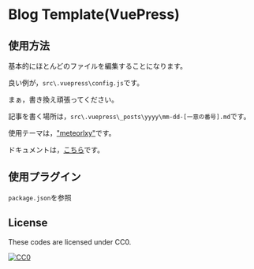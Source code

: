 # Blog Template(VuePress)

## 使用方法

基本的にほとんどのファイルを編集することになります。

良い例が，`src\.vuepress\config.js`です。

まぁ，書き換え頑張ってください。

記事を書く場所は，`src\.vuepress\_posts\yyyy\mm-dd-[一意の番号].md`です。

使用テーマは，["meteorlxy"](https://github.com/meteorlxy/vuepress-theme-meteorlxy)です。

ドキュメントは，[こちら](https://vuepress-theme-meteorlxy.meteorlxy.cn/)です。


## 使用プラグイン

`package.json`を参照

## License

These codes are licensed under CC0.

[![CC0](https://upload.wikimedia.org/wikipedia/commons/6/69/CC0_button.svg)](https://creativecommons.org/publicdomain/zero/1.0/)
